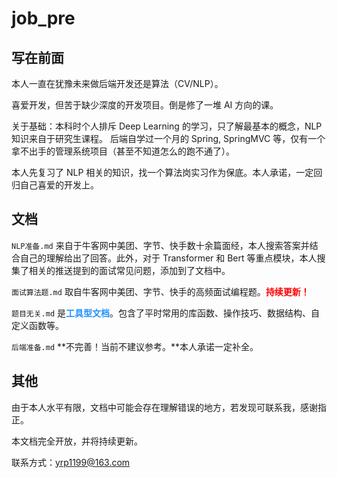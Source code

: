 # job_pre

## 写在前面

本人一直在犹豫未来做后端开发还是算法（CV/NLP）。

喜爱开发，但苦于缺少深度的开发项目。倒是修了一堆 AI 方向的课。

关于基础：本科时个人排斥 Deep Learning 的学习，只了解最基本的概念，NLP 知识来自于研究生课程。 后端自学过一个月的 Spring, SpringMVC 等，仅有一个拿不出手的管理系统项目（甚至不知道怎么的跑不通了）。

本人先复习了 NLP 相关的知识，找一个算法岗实习作为保底。本人承诺，一定回归自己喜爱的开发上。


## 文档

`NLP准备.md` 来自于牛客网中美团、字节、快手数十余篇面经，本人搜索答案并结合自己的理解给出了回答。此外，对于 Transformer 和 Bert 等重点模块，本人搜集了相关的推送提到的面试常见问题，添加到了文档中。

`面试算法题.md` 取自牛客网中美团、字节、快手的高频面试编程题。<font color=red>**持续更新！**</font>

`题目无关.md` 是<font color=dodgerblue>**工具型文档**</font>。包含了平时常用的库函数、操作技巧、数据结构、自定义函数等。

`后端准备.md` **不完善！当前不建议参考。**本人承诺一定补全。


## 其他

由于本人水平有限，文档中可能会存在理解错误的地方，若发现可联系我，感谢指正。

本文档完全开放，并将持续更新。

联系方式：yrp1199@163.com
